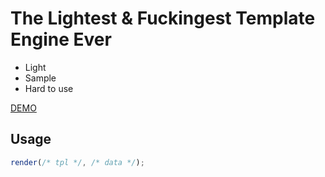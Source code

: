 The Lightest & Fuckingest Template Engine Ever
=============

* Light
* Sample
* Hard to use

[DEMO](https://rawgit.com/599316527/fuckingest-tpl-engine-in-js/master/example.html)

## Usage

```javascript
render(/* tpl */, /* data */);
```

